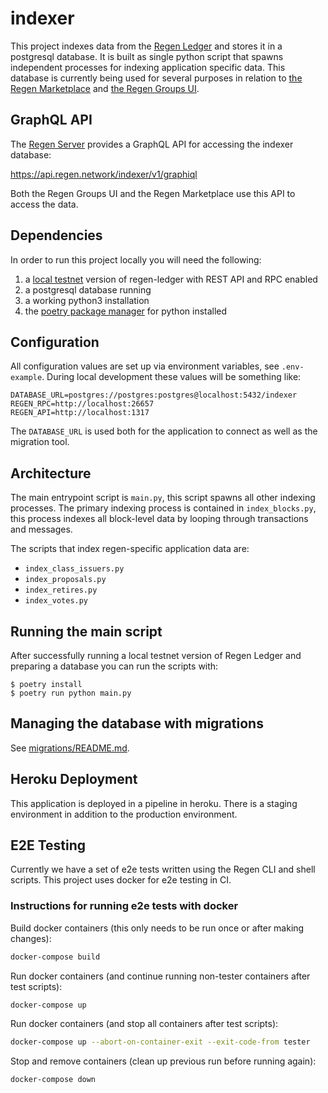 # indexer

This project indexes data from the [Regen Ledger](https://github.com/regen-network/regen-ledger/) and stores it in a postgresql database.
It is built as single python script that spawns independent processes for indexing application specific data.
This database is currently being used for several purposes in relation to [the Regen Marketplace](https://github.com/regen-network/regen-web) and [the Regen Groups UI](https://github.com/regen-network/groups-ui).

## GraphQL API

The [Regen Server](https://github.com/regen-network/regen-server/) provides a GraphQL API for accessing the indexer database:

https://api.regen.network/indexer/v1/graphiql

Both the Regen Groups UI and the Regen Marketplace use this API to access the data.

## Dependencies

In order to run this project locally you will need the following:

1. a [local testnet](https://docs.regen.network/ledger/get-started/local-testnet.html) version of regen-ledger with REST API and RPC enabled
2. a postgresql database running
3. a working python3 installation
4. the [poetry package manager](https://python-poetry.org/docs/#installation) for python installed

## Configuration

All configuration values are set up via environment variables, see `.env-example`.
During local development these values will be something like:

```
DATABASE_URL=postgres://postgres:postgres@localhost:5432/indexer
REGEN_RPC=http://localhost:26657
REGEN_API=http://localhost:1317
```

The `DATABASE_URL` is used both for the application to connect as well as the migration tool.

## Architecture

The main entrypoint script is `main.py`, this script spawns all other indexing processes.
The primary indexing process is contained in `index_blocks.py`, this process indexes all block-level data by looping through transactions and messages.

The scripts that index regen-specific application data are:

- `index_class_issuers.py`
- `index_proposals.py`
- `index_retires.py`
- `index_votes.py`

## Running the main script

After successfully running a local testnet version of Regen Ledger and preparing a database you can run the scripts with:

```
$ poetry install
$ poetry run python main.py
```

## Managing the database with migrations

See [migrations/README.md](migrations/README.md).

## Heroku Deployment

This application is deployed in a pipeline in heroku.
There is a staging environment in addition to the production environment.

## E2E Testing

Currently we have a set of e2e tests written using the Regen CLI and shell scripts.
This project uses docker for e2e testing in CI.

### Instructions for running e2e tests with docker

Build docker containers (this only needs to be run once or after making changes):

```sh
docker-compose build
```

Run docker containers (and continue running non-tester containers after test scripts):

```sh
docker-compose up
```

Run docker containers (and stop all containers after test scripts):

```sh
docker-compose up --abort-on-container-exit --exit-code-from tester
```

Stop and remove containers (clean up previous run before running again):

```sh
docker-compose down
```
